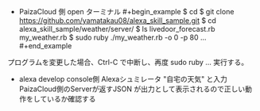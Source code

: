 * PaizaCloud 側
open ターミナル
#+begin_example
$ cd
$ git clone https://github.com/yamatakau08/alexa_skill_sample.git
$ cd alexa_skill_sample/weather/server/
$ ls
livedoor_forecast.rb  my_weather.rb
$ sudo ruby ./my_weather.rb -o 0 -p 80
...
#+end_example

プログラムを変更した場合、Ctrl-C で中断し、再度 sudo ruby ... 実行する。

* alexa develop console側
Alexaシュミレータ "自宅の天気" と入力
PaizaCloud側のServerが返すJSON が出力として表示されるので正しい動作をしているか確認する
